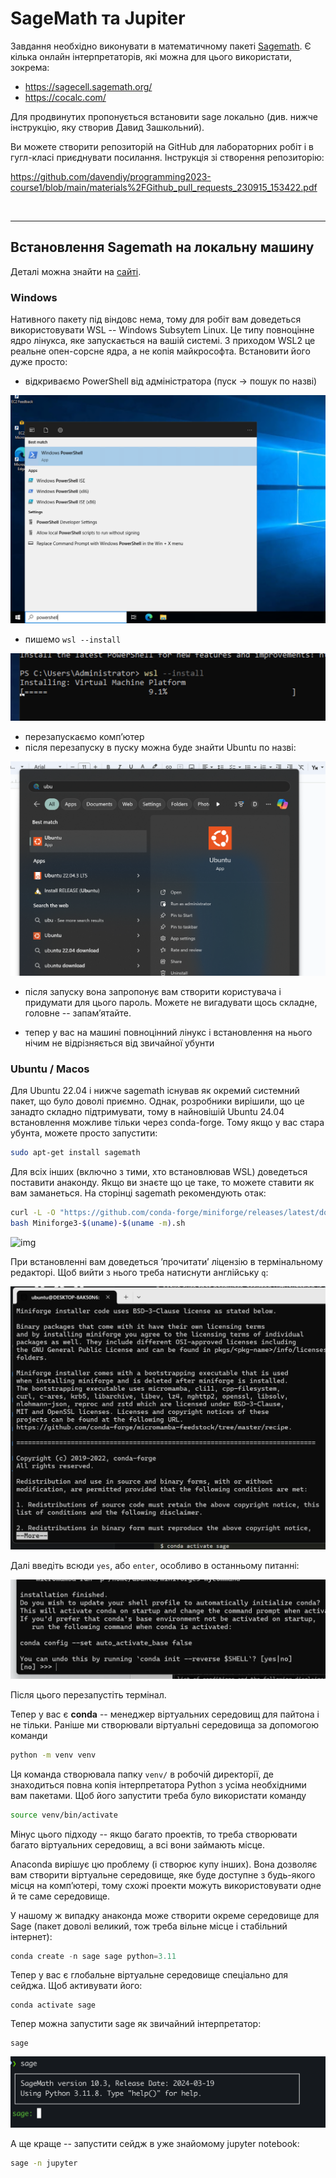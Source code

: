 # SageMath та Jupiter

Завдання необхідно виконувати в математичному пакеті [Sagemath](https://www.sagemath.org/). Є кілька
онлайн інтерпретаторів, які можна для цього використати, зокрема:

- https://sagecell.sagemath.org/
- https://cocalc.com/

Для продвинутих пропонується встановити sage локально (див. нижче інструкцію, яку створив Давид Зашкольний).

Ви можете створити репозиторій на GitHub для лабораторних робіт і в гугл-класі приєднувати посилання. Інструкція зі створення репозиторію:

https://github.com/davendiy/programming2023-course1/blob/main/materials%2FGithub_pull_requests_230915_153422.pdf

<br>
<hr>

## Встановлення Sagemath на локальну машину 

Деталі можна знайти на [сайті](https://doc.sagemath.org/html/en/installation/).

### Windows

Нативного пакету під віндовс нема, тому для робіт вам доведеться використовувати WSL -- Windows Subsytem Linux. Це
типу повноцінне ядро лінукса, яке запускається на вашій системі. З приходом WSL2 це реальне опен-сорсне ядра, а не
копія майкрософта. Встановити його дуже просто:

- відкриваємо PowerShell від адміністратора (пуск -> пошук по назві)

![img](docs/assets/powershell.png)

- пишемо `wsl --install`

![img](docs/assets/wsl-install.png)

- перезапускаємо компʼютер
- після перезапуску в пуску можна буде знайти Ubuntu по назві:

![img](docs/assets/ubuntu.png)

- після запуску вона запропонує вам створити користувача і придумати для цього пароль. Можете не вигадувати щось складне, головне -- запамʼятайте.

- тепер у вас на машині повноцінний лінукс і встановлення на нього нічим не відрізняється від звичайної убунти

### Ubuntu / Macos

Для Ubuntu 22.04 і нижче sagemath існував як окремий системний пакет, що було доволі приємно. Однак, розробники вирішили, що це занадто складно підтримувати, тому в найновішій Ubuntu 24.04 встановлення можливе тільки через
conda-forge. Тому якщо у вас стара убунта, можете просто запустити:

```bash
sudo apt-get install sagemath
```

Для всіх інших (включно з тими, хто встановлював WSL) доведеться поставити анаконду. Якщо ви знаєте що це таке, то можете ставити як вам заманеться. На сторінці sagemath рекомендують отак:

```bash
curl -L -O "https://github.com/conda-forge/miniforge/releases/latest/download/Miniforge3-$(uname)-$(uname -m).sh"
bash Miniforge3-$(uname)-$(uname -m).sh
```

![img](docs/assets/conda-install.png)

При встановленні вам доведеться ʼпрочитатиʼ ліцензію в термінальному редакторі. Щоб вийти з нього треба натиснути англійську `q`:

![img](docs/assets/license.png)

Далі введіть всюди `yes`, або `enter`, особливо в останньому питанні:

![img](docs/assets/yes.png)


Після цього перезапустіть термінал.

Тепер у вас є __conda__ -- менеджер віртуальних середовищ для пайтона і не тільки. Раніше ми створювали віртуальні середовища за допомогою команди

```bash
python -m venv venv
```

Ця команда створювала папку `venv/` в робочій директорії, де знаходиться повна копія інтерпретатора Python з усіма необхідними вам пакетами. Щоб його запустити треба було використати команду

```bash
source venv/bin/activate
```

 Мінус цього підходу -- якщо багато проектів, то треба створювати багато віртуальних середовищ, а всі вони займають місце.

Anaconda вирішує цю проблему (і створює купу інших). Вона дозволяє вам створити віртуальне середовище, яке буде доступне з будь-якого місця на компʼютері, тому схожі проекти можуть використовувати одне й те саме середовище.

У нашому ж випадку анаконда може створити окреме середовище для Sage (пакет доволі великий, тож треба вільне місце і стабільний інтернет):

```python
conda create -n sage sage python=3.11
```

Тепер у вас є глобальне віртуальне середовище спеціально для сейджа. Щоб активувати його:

```
conda activate sage
```

Тепер можна запустити sage як звичайний інтерпретатор:

```
sage
```

![alt text](docs/assets/image.png)

А ще краще -- запустити сейдж в уже знайомому jupyter notebook:

```bash 
sage -n jupyter
```
